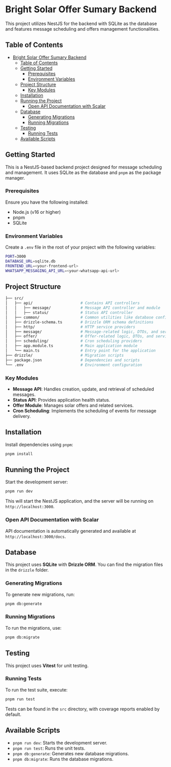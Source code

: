 # Bright Solar Offer Sumary Backend

This project utilizes NestJS for the backend with SQLite as the database and features message scheduling and offers management functionalities.

## Table of Contents
- [Bright Solar Offer Sumary Backend](#bright-solar-offer-sumary-backend)
  - [Table of Contents](#table-of-contents)
  - [Getting Started](#getting-started)
    - [Prerequisites](#prerequisites)
    - [Environment Variables](#environment-variables)
  - [Project Structure](#project-structure)
    - [Key Modules](#key-modules)
  - [Installation](#installation)
  - [Running the Project](#running-the-project)
    - [Open API Documentation with Scalar](#open-api-documentation-with-scalar)
  - [Database](#database)
    - [Generating Migrations](#generating-migrations)
    - [Running Migrations](#running-migrations)
  - [Testing](#testing)
    - [Running Tests](#running-tests)
  - [Available Scripts](#available-scripts)

## Getting Started

This is a NestJS-based backend project designed for message scheduling and management. It uses SQLite as the database and `pnpm` as the package manager.

### Prerequisites

Ensure you have the following installed:
- Node.js (v16 or higher)
- pnpm
- SQLite

### Environment Variables

Create a `.env` file in the root of your project with the following variables:

```bash
PORT=3000
DATABASE_URL=sqlite.db
FRONTEND_URL=<your-frontend-url>
WHATSAPP_MESSAGING_API_URL=<your-whatsapp-api-url>
```

## Project Structure

```bash
├── src/
│   ├── api/                     # Contains API controllers
│   │   ├── message/             # Message API controller and module
│   │   ├── status/              # Status API controller
│   ├── common/                  # Common utilities like database config and typings
│   ├── drizzle-schema.ts        # Drizzle ORM schema definitions
│   ├── http/                    # HTTP service providers
│   ├── message/                 # Message-related logic, DTOs, and services
│   ├── offer/                   # Offer-related logic, DTOs, and services
│   ├── scheduling/              # Cron scheduling providers
│   ├── app.module.ts            # Main application module
│   └── main.ts                  # Entry point for the application
├── drizzle/                     # Migration scripts
├── package.json                 # Dependencies and scripts
└── .env                         # Environment configuration
```

### Key Modules

- **Message API**: Handles creation, update, and retrieval of scheduled messages.
- **Status API**: Provides application health status.
- **Offer Module**: Manages solar offers and related services.
- **Cron Scheduling**: Implements the scheduling of events for message delivery.

## Installation

Install dependencies using `pnpm`:

```bash
pnpm install
```

## Running the Project

Start the development server:

```bash
pnpm run dev
```

This will start the NestJS application, and the server will be running on `http://localhost:3000`.

### Open API Documentation with Scalar

API documentation is automatically generated and available at `http://localhost:3000/docs`.

## Database

This project uses **SQLite** with **Drizzle ORM**. You can find the migration files in the `drizzle` folder.

### Generating Migrations

To generate new migrations, run:

```bash
pnpm db:generate
```

### Running Migrations

To run the migrations, use:

```bash
pnpm db:migrate
```

## Testing

This project uses **Vitest** for unit testing.

### Running Tests

To run the test suite, execute:

```bash
pnpm run test
```

Tests can be found in the `src` directory, with coverage reports enabled by default.

## Available Scripts

- `pnpm run dev`: Starts the development server.
- `pnpm run test`: Runs the unit tests.
- `pnpm db:generate`: Generates new database migrations.
- `pnpm db:migrate`: Runs the database migrations.
